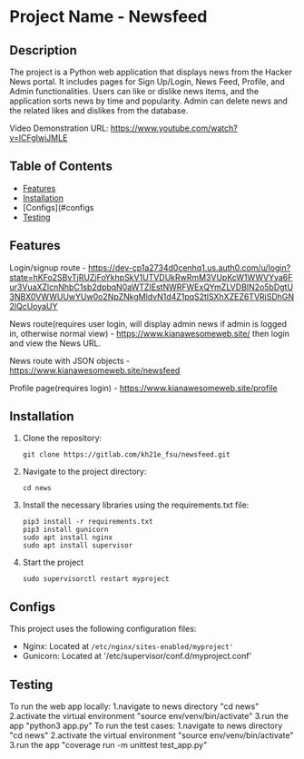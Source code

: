 # Project Name - Newsfeed

## Description
The project is a Python web application that displays news from the Hacker News portal. It includes pages for Sign Up/Login, News Feed, Profile, and Admin functionalities. Users can like or dislike news items, and the application sorts news by time and popularity. Admin can delete news and the related likes and dislikes from the database.

Video Demonstration URL: https://www.youtube.com/watch?v=lCFgIwiJMLE

## Table of Contents

- [Features](#features)
- [Installation](#installation)
- [Configs](#configs
- [Testing](#testing)

## Features

Login/signup route - 
https://dev-cp1a2734d0cenhq1.us.auth0.com/u/login?state=hKFo2SBvTjRUZjFoYkhpSkV1UTVDUkRwRmM3VUpKcW1WWVYya6Fur3VuaXZlcnNhbC1sb2dpbqN0aWTZIEstNWRFWExQYmZLVDBIN2o5bDgtU3NBX0VWWUUwYUw0o2NpZNkgMldvN1d4Z1pqS2tlSXhXZEZ6TVRjSDhGN2lQcUoyaUY

News route(requires user login, will display admin news if admin is logged in, otherwise normal view) - https://www.kianawesomeweb.site/ then login and view the News URL.

News route with JSON objects - https://www.kianawesomeweb.site/newsfeed

Profile page(requires login) - https://www.kianawesomeweb.site/profile 

## Installation

1. Clone the repository:
    ```
    git clone https://gitlab.com/kh21e_fsu/newsfeed.git
    ```
2. Navigate to the project directory:
    ```
    cd news
    ```
3. Install the necessary libraries using the requirements.txt file:
    ```
    pip3 install -r requirements.txt
    pip3 install gunicorn
    sudo apt install nginx
    sudo apt install supervisor 
    ```
4. Start the project
    ```
    sudo supervisorctl restart myproject
    ```

## Configs

This project uses the following configuration files:

- Nginx: Located at `/etc/nginx/sites-enabled/myproject'`
- Gunicorn: Located at '/etc/supervisor/conf.d/myproject.conf'

## Testing
To run the web app locally:
    1.navigate to news directory "cd news"
    2.activate the virtual environment "source env/venv/bin/activate"
    3.run the app "python3 app.py"
To run the test cases:
    1.navigate to news directory "cd news"
    2.activate the virtual environment "source env/venv/bin/activate"
    3.run the app "coverage run -m unittest test_app.py"

